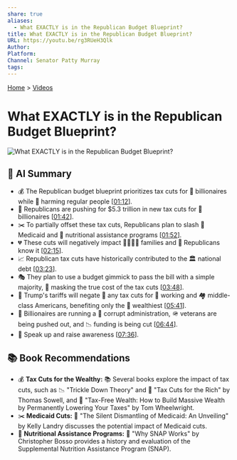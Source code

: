 ```yaml
---
share: true
aliases:
  - What EXACTLY is in the Republican Budget Blueprint?
title: What EXACTLY is in the Republican Budget Blueprint?
URL: https://youtu.be/rg3RUeH3Qlk
Author: 
Platform: 
Channel: Senator Patty Murray
tags: 
---
```

[Home](../index.md) > [Videos](./index.md)  
# What EXACTLY is in the Republican Budget Blueprint?  
![What EXACTLY is in the Republican Budget Blueprint?](https://youtu.be/rg3RUeH3Qlk)  
  
## 🤖 AI Summary  
- 💰 The Republican budget blueprint prioritizes tax cuts for 🤑 billionaires while 🤕 harming regular people \[[01:12](http://www.youtube.com/watch?v=rg3RUeH3Qlk&t=72)].  
- 💸 Republicans are pushing for $5.3 trillion in new tax cuts for 🤑 billionaires \[[01:42](http://www.youtube.com/watch?v=rg3RUeH3Qlk&t=102)].  
- ✂️ To partially offset these tax cuts, Republicans plan to slash 💊 Medicaid and 🍎 nutritional assistance programs \[[01:52](http://www.youtube.com/watch?v=rg3RUeH3Qlk&t=112)].  
- 💔 These cuts will negatively impact 👨‍👩‍👧‍👦 families and 🤔 Republicans know it \[[02:15](http://www.youtube.com/watch?v=rg3RUeH3Qlk&t=135)].  
- 📈 Republican tax cuts have historically contributed to the 🏛️ national debt \[[03:23](http://www.youtube.com/watch?v=rg3RUeH3Qlk&t=203)].  
- 🎭 They plan to use a budget gimmick to pass the bill with a simple majority, 🙈 masking the true cost of the tax cuts \[[03:48](http://www.youtube.com/watch?v=rg3RUeH3Qlk&t=228)].  
- 🚧 Trump's tariffs will negate 🚫 any tax cuts for 👷 working and 🏘️ middle-class Americans, benefiting only the 🤑 wealthiest \[[05:41](http://www.youtube.com/watch?v=rg3RUeH3Qlk&t=341)].  
- 💼 Billionaires are running a 👿 corrupt administration, 🪖 veterans are being pushed out, and 📉 funding is being cut \[[06:44](http://www.youtube.com/watch?v=rg3RUeH3Qlk&t=404)].  
- 📣 Speak up and raise awareness \[[07:36](http://www.youtube.com/watch?v=rg3RUeH3Qlk&t=456)].  
  
## 📚 Book Recommendations  
- 💰 **Tax Cuts for the Wealthy:** 📚 Several books explore the impact of tax cuts, such as 📉 "Trickle Down Theory" and 💸 "Tax Cuts for the Rich" by Thomas Sowell, and 💼 "Tax-Free Wealth: How to Build Massive Wealth by Permanently Lowering Your Taxes" by Tom Wheelwright.  
- ✂️ **Medicaid Cuts:** 🏥 "The Silent Dismantling of Medicaid: An Unveiling" by Kelly Landry discusses the potential impact of Medicaid cuts.  
- 🍎 **Nutritional Assistance Programs:** 🍲 "Why SNAP Works" by Christopher Bosso provides a history and evaluation of the Supplemental Nutrition Assistance Program (SNAP).  
